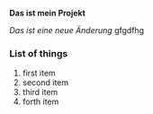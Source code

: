 **Das ist mein Projekt**

*Das ist eine neue Änderung*
gfgdfhg

### List of things
1. first item
2. second item
3. third item
4. forth item